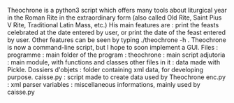 Theochrone is a python3 script which offers many tools about liturgical year
in the Roman Rite in the extraordinary form (also called Old Rite, Saint Pius
V Rite, Traditional Latin Mass, etc.)
His main features are : print the feasts celebrated at the date entered by
user, or print the date of the feast entered by user. Other features can be
seen by typing ./theochrone -h .
Theochrone is now a command-line script, but I hope to soon implement a GUI.
Files :
programme : main folder of the program :
	theochrone : main script
	adjutoria : main module, with functions and classes
	other files in it : data made with Pickle.
Dossiers d'objets : folder containing xml data, for developing purpose.
caisse.py : script made to create data used by Theochrone
enc.py : xml parser
variables : miscellaneous informations, mainly used by caisse.py



